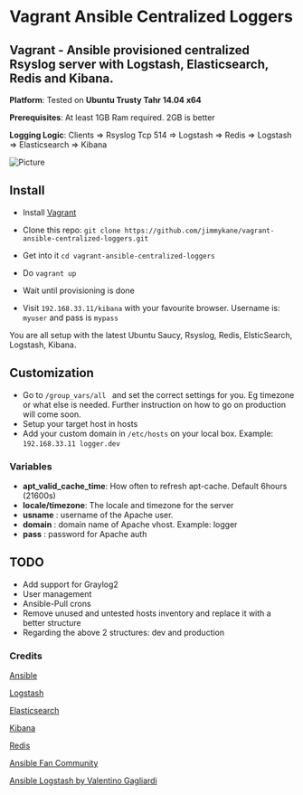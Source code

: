 Vagrant Ansible Centralized Loggers
======



Vagrant - Ansible provisioned centralized Rsyslog server with Logstash, Elasticsearch, Redis and Kibana.
----

**Platform**: Tested on **Ubuntu Trusty Tahr 14.04 x64**

**Prerequisites**: At least 1GB Ram required. 2GB is better

**Logging Logic**: Clients => Rsyslog Tcp 514 => Logstash => Redis => Logstash => Elasticsearch => Kibana

![Picture](http://www.servermanaged.it/wp-content/uploads/2013/10/Setup-Logstash-Elasticsearch-Kibana.png)


Install
--------


- Install [Vagrant](https://www.vagrantup.com/downloads.html)

- Clone this repo: ```git clone https://github.com/jimmykane/vagrant-ansible-centralized-loggers.git```

- Get into it ```cd vagrant-ansible-centralized-loggers```

- Do ```vagrant up```

- Wait until provisioning is done

- Visit ```192.168.33.11/kibana``` with your favourite browser. Username is: ```myuser``` and pass is ```mypass```

You are all setup with the latest Ubuntu Saucy, Rsyslog, Redis, ElsticSearch, Logstash, Kibana.


Customization
-----

- Go to ```/group_vars/all ``` and set the correct settings for you. Eg timezone or what else is needed. 
Further instruction on how to go on production will come soon. 
- Setup your target host in hosts
- Add your custom domain in ```/etc/hosts``` on your local box. Example: ```192.168.33.11 logger.dev```

### Variables

 -  **apt_valid_cache_time**: How often to refresh apt-cache. Default 6hours (21600s)
 -  **locale/timezone**: The locale and timezone for the server
 -  **usname** : username of the Apache user.
 -  **domain** : domain name of Apache vhost. Example: logger
 -  **pass** : password for Apache auth


TODO
----
- Add support for Graylog2
- User management
- Ansible-Pull crons
- Remove unused and untested hosts inventory and replace it with a better structure
- Regarding the above 2 structures: dev and production


### Credits

[Ansible](http://www.ansibleworks.com/)

[Logstash](http://www.logstash.net/)

[Elasticsearch](http://www.elasticsearch.org/)

[Kibana](http://www.elasticsearch.org/overview/kibana/)

[Redis](http://redis.io/)

[Ansible Fan Community](https://plus.google.com/u/0/communities/108222183653550371543)

[Ansible Logstash by Valentino Gagliardi](https://github.com/valentinogagliardi/ansible-logstash)